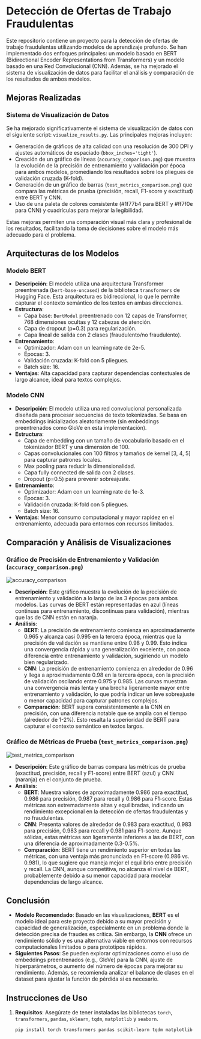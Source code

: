 # Detección de Ofertas de Trabajo Fraudulentas

Este repositorio contiene un proyecto para la detección de ofertas de trabajo fraudulentas utilizando modelos de aprendizaje profundo. Se han implementado dos enfoques principales: un modelo basado en BERT (Bidirectional Encoder Representations from Transformers) y un modelo basado en una Red Convolucional (CNN). Además, se ha mejorado el sistema de visualización de datos para facilitar el análisis y comparación de los resultados de ambos modelos.

## Mejoras Realizadas

### Sistema de Visualización de Datos
Se ha mejorado significativamente el sistema de visualización de datos con el siguiente script: `visualize_results.py`. Las principales mejoras incluyen:
- Generación de gráficos de alta calidad con una resolución de 300 DPI y ajustes automáticos de espaciado (`bbox_inches='tight'`).
- Creación de un gráfico de líneas (`accuracy_comparison.png`) que muestra la evolución de la precisión de entrenamiento y validación por época para ambos modelos, promediando los resultados sobre los pliegues de validación cruzada (K-fold).
- Generación de un gráfico de barras (`test_metrics_comparison.png`) que compara las métricas de prueba (precisión, recall, F1-score y exactitud) entre BERT y CNN.
- Uso de una paleta de colores consistente (#1f77b4 para BERT y #ff7f0e para CNN) y cuadrículas para mejorar la legibilidad.

Estas mejoras permiten una comparación visual más clara y profesional de los resultados, facilitando la toma de decisiones sobre el modelo más adecuado para el problema.

## Arquitecturas de los Modelos

### Modelo BERT
- **Descripción**: El modelo utiliza una arquitectura Transformer preentrenada (`bert-base-uncased`) de la biblioteca `transformers` de Hugging Face. Esta arquitectura es bidireccional, lo que le permite capturar el contexto semántico de los textos en ambas direcciones.
- **Estructura**:
  - Capa base: `BertModel` preentrenado con 12 capas de Transformer, 768 dimensiones ocultas y 12 cabezas de atención.
  - Capa de dropout (p=0.3) para regularización.
  - Capa lineal de salida con 2 clases (fraudulento/no fraudulento).
- **Entrenamiento**:
  - Optimizador: Adam con un learning rate de 2e-5.
  - Épocas: 3.
  - Validación cruzada: K-fold con 5 pliegues.
  - Batch size: 16.
- **Ventajas**: Alta capacidad para capturar dependencias contextuales de largo alcance, ideal para textos complejos.

### Modelo CNN
- **Descripción**: El modelo utiliza una red convolucional personalizada diseñada para procesar secuencias de texto tokenizadas. Se basa en embeddings inicializados aleatoriamente (sin embeddings preentrenados como GloVe en esta implementación).
- **Estructura**:
  - Capa de embedding con un tamaño de vocabulario basado en el tokenizador BERT y una dimensión de 100.
  - Capas convolucionales con 100 filtros y tamaños de kernel [3, 4, 5] para capturar patrones locales.
  - Max pooling para reducir la dimensionalidad.
  - Capa fully connected de salida con 2 clases.
  - Dropout (p=0.5) para prevenir sobreajuste.
- **Entrenamiento**:
  - Optimizador: Adam con un learning rate de 1e-3.
  - Épocas: 3.
  - Validación cruzada: K-fold con 5 pliegues.
  - Batch size: 16.
- **Ventajas**: Menor consumo computacional y mayor rapidez en el entrenamiento, adecuada para entornos con recursos limitados.

## Comparación y Análisis de Visualizaciones

### Gráfico de Precisión de Entrenamiento y Validación (`accuracy_comparison.png`)
![accuracy_comparison](https://github.com/user-attachments/assets/d7474e39-5587-4c2e-bd24-7674d51533b2)

- **Descripción**: Este gráfico muestra la evolución de la precisión de entrenamiento y validación a lo largo de las 3 épocas para ambos modelos. Las curvas de BERT están representadas en azul (líneas continuas para entrenamiento, discontinuas para validación), mientras que las de CNN están en naranja.
- **Análisis**:
  - **BERT**: La precisión de entrenamiento comienza en aproximadamente 0.965 y alcanza casi 0.995 en la tercera época, mientras que la precisión de validación se mantiene entre 0.98 y 0.99. Esto indica una convergencia rápida y una generalización excelente, con poca diferencia entre entrenamiento y validación, sugiriendo un modelo bien regularizado.
  - **CNN**: La precisión de entrenamiento comienza en alrededor de 0.96 y llega a aproximadamente 0.98 en la tercera época, con la precisión de validación oscilando entre 0.975 y 0.985. Las curvas muestran una convergencia más lenta y una brecha ligeramente mayor entre entrenamiento y validación, lo que podría indicar un leve sobreajuste o menor capacidad para capturar patrones complejos.
  - **Comparación**: BERT supera consistentemente a la CNN en precisión, con una diferencia notable que se amplía con el tiempo (alrededor de 1-2%). Esto resalta la superioridad de BERT para capturar el contexto semántico en textos largos.

### Gráfico de Métricas de Prueba (`test_metrics_comparison.png`)
![test_metrics_comparison](https://github.com/user-attachments/assets/3b382e67-281d-4dd6-93ba-8da9a51b2800)

- **Descripción**: Este gráfico de barras compara las métricas de prueba (exactitud, precisión, recall y F1-score) entre BERT (azul) y CNN (naranja) en el conjunto de prueba.
- **Análisis**:
  - **BERT**: Muestra valores de aproximadamente 0.986 para exactitud, 0.986 para precisión, 0.987 para recall y 0.986 para F1-score. Estas métricas son extremadamente altas y equilibradas, indicando un rendimiento excepcional en la detección de ofertas fraudulentas y no fraudulentas.
  - **CNN**: Presenta valores de alrededor de 0.983 para exactitud, 0.983 para precisión, 0.983 para recall y 0.981 para F1-score. Aunque sólidas, estas métricas son ligeramente inferiores a las de BERT, con una diferencia de aproximadamente 0.3-0.5%.
  - **Comparación**: BERT tiene un rendimiento superior en todas las métricas, con una ventaja más pronunciada en F1-score (0.986 vs. 0.981), lo que sugiere que maneja mejor el equilibrio entre precisión y recall. La CNN, aunque competitiva, no alcanza el nivel de BERT, probablemente debido a su menor capacidad para modelar dependencias de largo alcance.

## Conclusión
- **Modelo Recomendado**: Basado en las visualizaciones, **BERT** es el modelo ideal para este proyecto debido a su mayor precisión y capacidad de generalización, especialmente en un problema donde la detección precisa de fraudes es crítica. Sin embargo, la **CNN** ofrece un rendimiento sólido y es una alternativa viable en entornos con recursos computacionales limitados o para prototipos rápidos.
- **Siguientes Pasos**: Se pueden explorar optimizaciones como el uso de embeddings preentrenados (e.g., GloVe) para la CNN, ajuste de hiperparámetros, o aumento del número de épocas para mejorar su rendimiento. Además, se recomienda analizar el balance de clases en el dataset para ajustar la función de pérdida si es necesario.

## Instrucciones de Uso
1. **Requisitos**: Asegúrate de tener instaladas las bibliotecas `torch`, `transformers`, `pandas`, `sklearn`, `tqdm`, `matplotlib` y `seaborn`.
   ```bash
   pip install torch transformers pandas scikit-learn tqdm matplotlib seaborn
